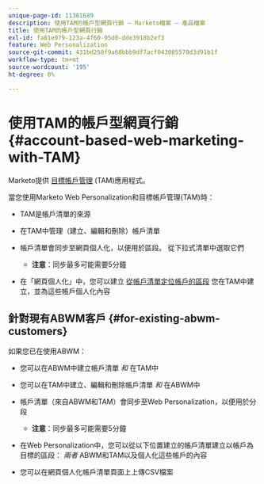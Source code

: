```yaml
---
unique-page-id: 11381689
description: 使用TAM的帳戶型網頁行銷 — Marketo檔案 — 產品檔案
title: 使用TAM的帳戶型網頁行銷
exl-id: fa81e979-123a-4f60-95d0-dde3918b2ef3
feature: Web Personalization
source-git-commit: 431bd258f9a68bbb9df7acf043085578d3d91b1f
workflow-type: tm+mt
source-wordcount: '195'
ht-degree: 0%

---
```


# 使用TAM的帳戶型網頁行銷 {#account-based-web-marketing-with-TAM}

Marketo提供 [目標帳戶管理](/help/marketo/product-docs/target-account-management/setup-tam/target-account-management-overview.md) (TAM)應用程式。

當您使用Marketo Web Personalization和目標帳戶管理(TAM)時：

* TAM是帳戶清單的來源
* 在TAM中管理（建立、編輯和刪除）帳戶清單
* 帳戶清單會同步至網頁個人化，以便用於區段。 從下拉式清單中選取它們

   * **注意**：同步最多可能需要5分鐘

* 在「網頁個人化」中，您可以建立 [從帳戶清單定位帳戶的區段](/help/marketo/product-docs/web-personalization/account-based-web-marketing/create-a-new-account-list.md) 您在TAM中建立，並為這些帳戶個人化內容

## 針對現有ABWM客戶 {#for-existing-abwm-customers}

如果您已在使用ABWM：

* 您可以在ABWM中建立帳戶清單 _和_ 在TAM中
* 您可以在TAM中建立、編輯和刪除帳戶清單 _和_ 在ABWM中
* 帳戶清單（來自ABWM和TAM）會同步至Web Personalization，以便用於分段

   * **注意**：同步最多可能需要5分鐘

* 在Web Personalization中，您可以從以下位置建立的帳戶清單建立以帳戶為目標的區段： _兩者_ ABWM和TAM以及個人化這些帳戶的內容
* 您可以在網頁個人化帳戶清單頁面上上傳CSV檔案
